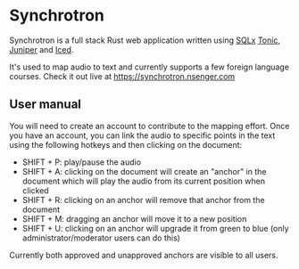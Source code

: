 # Synchrotron

Synchrotron is a full stack Rust web application written using [SQLx](https://github.com/launchbadge/sqlx) [Tonic](https://github.com/hyperium/tonic), [Juniper](https://github.com/graphql-rust/juniper) and [Iced](https://github.com/hecrj/iced).

It's used to map audio to text and currently supports a few foreign language courses. Check it out live at https://synchrotron.nsenger.com

## User manual

You will need to create an account to contribute to the mapping effort. Once you have an account, you can link the audio to specific points in the text using the following hotkeys and then clicking on the document:

- SHIFT + P: play/pause the audio
- SHIFT + A: clicking on the document will create an "anchor" in the document which will play the audio from its current position when clicked
- SHIFT + R: clicking on an anchor will remove that anchor from the document
- SHIFT + M: dragging an anchor will move it to a new position
- SHIFT + U: clicking on an anchor will upgrade it from green to blue (only administrator/moderator users can do this)

Currently both approved and unapproved anchors are visible to all users.
